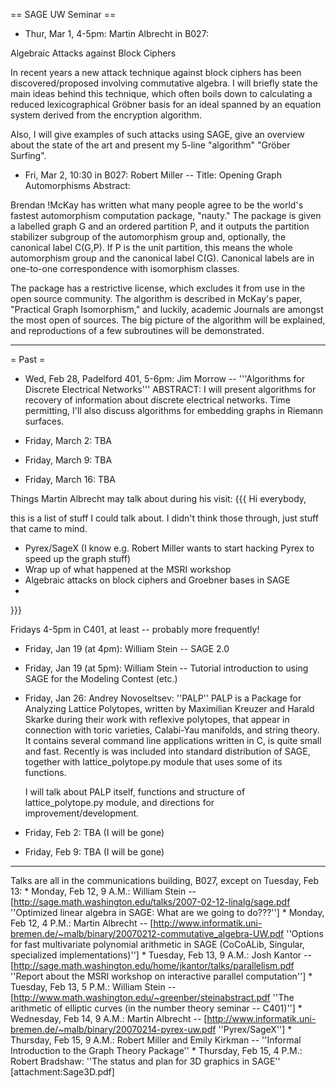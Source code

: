 == SAGE UW Seminar ==

 * Thur, Mar 1, 4-5pm: Martin Albrecht in B027:

Algebraic Attacks against Block Ciphers

In recent years a new attack technique against block ciphers has been
discovered/proposed involving commutative algebra. I will briefly state the
main ideas behind this technique, which often boils down to calculating a
reduced lexicographical Gröbner basis for an ideal spanned by an equation
system derived from the encryption algorithm.

Also, I will give examples of such attacks using SAGE, give an overview about
the state of the art and present my 5-line "algorithm" "Gröber Surfing".


 * Fri,  Mar 2, 10:30 in B027: Robert Miller -- Title: Opening Graph Automorphisms
Abstract:

Brendan !McKay has written what many people agree to be the world's
fastest automorphism computation package, "nauty." The package is
given a labelled graph G and an ordered partition P, and it outputs
the partition stabilizer subgroup of the automorphism group and,
optionally, the canonical label C(G,P). If P is the unit partition,
this means the whole automorphism group and the canonical label C(G).
Canonical labels are in one-to-one correspondence with isomorphism
classes.

The package has a restrictive license, which excludes it from use in
the open source community. The algorithm is described in McKay's
paper, "Practical Graph Isomorphism," and luckily, academic Journals
are amongst the most open of sources. The big picture of the algorithm
will be explained, and reproductions of a few subroutines will be
demonstrated.


----





= Past =

 * Wed, Feb 28, Padelford 401, 5-6pm: Jim Morrow -- '''Algorithms for Discrete Electrical Networks'''
       ABSTRACT: I will present algorithms for recovery of information about discrete electrical networks.  Time permitting, I'll also  discuss algorithms for embedding graphs in Riemann surfaces.



 * Friday, March 2: TBA

 * Friday, March 9: TBA

 * Friday, March 16: TBA

Things Martin Albrecht may talk about during his visit:
{{{
Hi everybody, 
 
this is a list of stuff I could talk about. I didn't think those through, just 
stuff that came to mind.
 
 * Pyrex/SageX (I know e.g. Robert Miller wants to start hacking Pyrex to 
    speed up the graph stuff)
 * Wrap up of what happened at the MSRI workshop
 * Algebraic attacks on block ciphers and Groebner bases in SAGE 
 * 
}}}


Fridays 4-5pm in C401, at least -- probably more frequently!

 * Friday, Jan 19 (at 4pm): William Stein -- SAGE 2.0

 * Friday, Jan 19 (at 5pm): William Stein -- Tutorial introduction to using SAGE for the Modeling Contest (etc.)
  
 * Friday, Jan 26: Andrey Novoseltsev: ''PALP''
    PALP is a Package for Analyzing Lattice Polytopes, written by Maximilian Kreuzer and Harald Skarke during their work with reflexive polytopes, that appear in connection with toric varieties, Calabi-Yau manifolds, and string theory. It contains several command line applications written in C, is quite small and fast. Recently is was included into standard distribution of SAGE, together with lattice_polytope.py module that uses some of its functions. 

    I will talk about PALP itself, functions and structure of lattice_polytope.py module, and directions for improvement/development.
 
 * Friday, Feb 2: TBA (I will be gone)

 * Friday, Feb 9: TBA (I will be gone)

--------------------------------------------------

Talks are all in the communications building, B027, except on Tuesday, Feb 13:
     * Monday,  Feb 12, 9 A.M.: William Stein -- [http://sage.math.washington.edu/talks/2007-02-12-linalg/sage.pdf ''Optimized linear algebra in SAGE: What are we going to do???'']
     * Monday,  Feb 12, 4 P.M.: Martin Albrecht -- [http://www.informatik.uni-bremen.de/~malb/binary/20070212-commutative_algebra-UW.pdf ''Options for fast multivariate polynomial arithmetic in SAGE (CoCoALib, Singular, specialized implementations)'']
     * Tuesday, Feb 13, 9 A.M.: Josh Kantor -- [http://sage.math.washington.edu/home/jkantor/talks/parallelism.pdf ''Report about the MSRI workshop on interactive parallel computation'']
     * Tuesday, Feb 13, 5 P.M.: William Stein -- [http://www.math.washington.edu/~greenber/steinabstract.pdf ''The arithmetic of elliptic curves (in the number theory seminar -- C401)'']
     * Wednesday, Feb 14, 9 A.M.: Martin Albrecht -- [http://www.informatik.uni-bremen.de/~malb/binary/20070214-pyrex-uw.pdf ''Pyrex/SageX'']
     * Thursday, Feb 15, 9 A.M.: Robert Miller and Emily Kirkman -- ''Informal Introduction to the Graph Theory Package''
     * Thursday, Feb 15, 4 P.M.: Robert Bradshaw: ''The status and plan for 3D graphics in SAGE'' [attachment:Sage3D.pdf]
